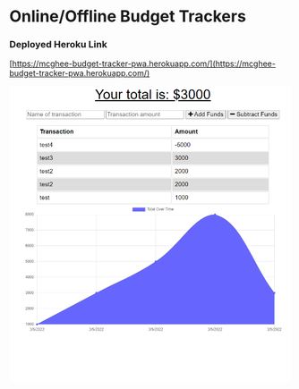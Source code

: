 # Online/Offline Budget Trackers

### Deployed Heroku Link
[https://mcghee-budget-tracker-pwa.herokuapp.com/](https://mcghee-budget-tracker-pwa.herokuapp.com/)


![Demo Screenshot](./demo.png)